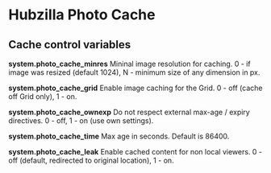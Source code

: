 Hubzilla Photo Cache
====================


## Cache control variables

**system.photo_cache_minres**
Mininal image resolution for caching. 0 - if image was resized (default 1024), N - minimum size of any dimension in px.

**system.photo_cache_grid**
Enable image caching for the Grid. 0 - off (cache off Grid only), 1 - on.

**system.photo_cache_ownexp**
Do not respect external max-age / expiry directives. 0 - off, 1 - on (use own settings).

**system.photo_cache_time**
Max age in seconds. Default is 86400.

**system.photo_cache_leak**
Enable cached content for non local viewers. 0 - off (default, redirected to original location), 1 - on.
